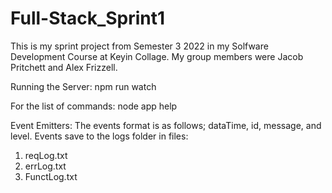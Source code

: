 # Full-Stack_Sprint1

This is my sprint project from Semester 3 2022 in my Solfware Development Course at Keyin Collage. My group members were Jacob Pritchett and Alex Frizzell.

Running the Server:
npm run watch

For the list of commands:
node app help

Event Emitters:
The events format is as follows; dataTime, id, message, and level.
Events save to the logs folder in files:

1. reqLog.txt
2. errLog.txt
3. FunctLog.txt
